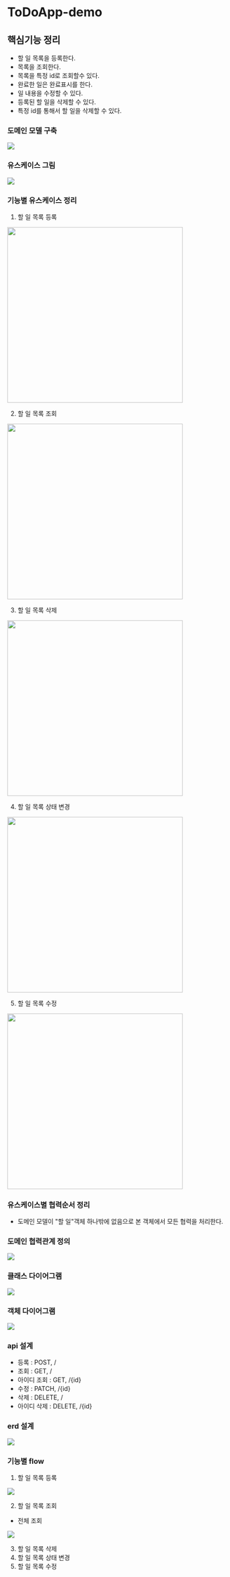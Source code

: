 # ToDoApp-demo

## 핵심기능 정리 

- 할 일 목록을 등록한다.
- 목록을 조회한다.
- 목록을 특정 id로 조회할수 있다.
- 완료한 일은 완료표시를 한다.
- 일 내용을 수정할 수 있다.
- 등록된 할 일을 삭제할 수 있다.
- 특정 id를 통해서 할 일을 삭제할 수 있다.

### 도메인 모델 구축

<img src = "https://github.com/tjddnr7760/ToDoApp-demo/assets/42529087/e0a5c8b4-0bc6-41d2-9c06-5bff05550d44" width="" height=""> 

### 유스케이스 그림

<img src = "https://github.com/tjddnr7760/ToDoApp-demo/assets/42529087/59e83cce-4b98-483f-912f-4fc7e8cbcfb2" width="" height="">

### 기능별 유스케이스 정리

1. 할 일 목록 등록

<img src = "https://github.com/tjddnr7760/ToDoApp-demo/assets/42529087/df02ad68-a0ff-49ac-890f-ed53ab58ff29" width="400" height="">

2. 할 일 목록 조회

<img src = "https://github.com/tjddnr7760/ToDoApp-demo/assets/42529087/ea778d3b-4d41-4ff1-8744-e8d5d2c5b404" width="400" height="">

3. 할 일 목록 삭제

<img src = "https://github.com/tjddnr7760/ToDoApp-demo/assets/42529087/a791e37e-db8e-471a-bdb2-e2cb31d201d6" width="400" height="">

4. 할 일 목록 상태 변경

<img src = "https://github.com/tjddnr7760/ToDoApp-demo/assets/42529087/f866105f-24e7-48c9-9ee9-ccc9b7ff335a" width="400" height="">

5. 할 일 목록 수정

<img src = "https://github.com/tjddnr7760/ToDoApp-demo/assets/42529087/ddbcfa0b-e8c0-4d3c-a46f-0b9ddeb9f87a" width="400" height="">

### 유스케이스별 협력순서 정리

- 도메인 모델이 "할 일"객체 하나밖에 없음으로 본 객체에서 모든 협력을 처리한다.

### 도메인 협력관계 정의

<img src = "https://github.com/tjddnr7760/ToDoApp-demo/assets/42529087/eacf85be-e747-4bf1-8300-ac0e31578566">

### 클래스 다이어그램

<img src = "https://github.com/tjddnr7760/ToDoApp-demo/assets/42529087/fdf757c1-ff08-45ab-9008-2ddf94829c41">

### 객체 다이어그램

<img src = "https://github.com/tjddnr7760/ToDoApp-demo/assets/42529087/18f57a4f-0bfe-48a7-8717-eafa9b7d7101">

### api 설계

- 등록 : POST, /
- 조회 : GET, /
- 아이디 조회 : GET, /{id}
- 수정 : PATCH, /{id}
- 삭제 : DELETE, /
- 아이디 삭제 : DELETE, /{id}

### erd 설계

<img src = "https://github.com/tjddnr7760/ToDoApp-demo/assets/42529087/41a52789-b080-4829-ad25-5ca6df56100a">

### 기능별 flow

1. 할 일 목록 등록

<img src = "https://github.com/tjddnr7760/ToDoApp-demo/assets/42529087/130d7d3f-e99a-4e12-a52c-f801afff4ba9">

2. 할 일 목록 조회

- 전체 조회

<img src = "https://github.com/tjddnr7760/ToDoApp-demo/assets/42529087/6c0c4694-e4b6-4bbe-bb36-bcc8ef2038a9">

3. 할 일 목록 삭제
4. 할 일 목록 상태 변경
5. 할 일 목록 수정